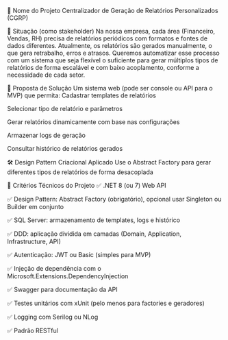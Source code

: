 🎯 Nome do Projeto
Centralizador de Geração de Relatórios Personalizados (CGRP)

👔 Situação (como stakeholder)
Na nossa empresa, cada área (Financeiro, Vendas, RH) precisa de relatórios periódicos com formatos e fontes de dados diferentes. Atualmente, os relatórios são gerados manualmente, o que gera retrabalho, erros e atrasos. Queremos automatizar esse processo com um sistema que seja flexível o suficiente para gerar múltiplos tipos de relatórios de forma escalável e com baixo acoplamento, conforme a necessidade de cada setor.

🧩 Proposta de Solução
Um sistema web (pode ser console ou API para o MVP) que permita:
Cadastrar templates de relatórios

Selecionar tipo de relatório e parâmetros

Gerar relatórios dinamicamente com base nas configurações

Armazenar logs de geração

Consultar histórico de relatórios gerados

🛠️ Design Pattern Criacional Aplicado
Use o Abstract Factory para gerar diferentes tipos de relatórios de forma desacoplada

🧪 Critérios Técnicos do Projeto
✅ .NET 8 (ou 7) Web API

✅ Design Pattern: Abstract Factory (obrigatório), opcional usar Singleton ou Builder em conjunto

✅ SQL Server: armazenamento de templates, logs e histórico

✅ DDD: aplicação dividida em camadas (Domain, Application, Infrastructure, API)

✅ Autenticação: JWT ou Basic (simples para MVP)

✅ Injeção de dependência com o Microsoft.Extensions.DependencyInjection

✅ Swagger para documentação da API

✅ Testes unitários com xUnit (pelo menos para factories e geradores)

✅ Logging com Serilog ou NLog

✅ Padrão RESTful
